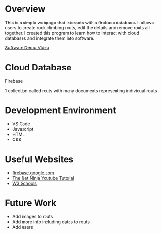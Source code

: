 # Overview

This is a simple webpage that interacts with a firebase database. It allows users to create rock climbing routs, edit the details and remove routs all together. I created this program to learn how to interact with cloud databases and integrate them into software. 

[Software Demo Video](https://youtu.be/GfbX7Yd5SOo)

# Cloud Database

Firebase

1 collection called routs with many documents representing individual routs

# Development Environment

* VS Code
* Javascript
* HTML
* CSS

# Useful Websites

* [firebase.google.com](https://firebase.google.com/docs/firestore/quickstart)
* [The Net Ninja Youtube Tutorial](https://www.youtube.com/watch?v=4d-gIPGzmK4&list=PL4cUxeGkcC9itfjle0ji1xOZ2cjRGY_WB&index=1)
* [W3 Schools](https://www.w3schools.com/js/default.asp)

# Future Work

* Add images to routs
* Add more info including dates to routs
* Add users